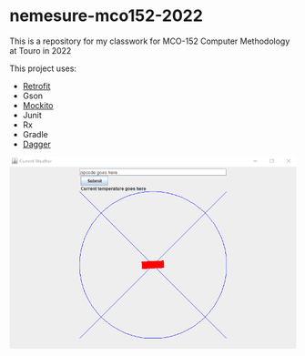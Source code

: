 # nemesure-mco152-2022

This is a repository for my classwork for MCO-152 Computer Methodology at Touro in 2022

This project uses:
- [Retrofit](https://square.github.io/retrofit/)
- Gson
- [Mockito](https://site.mockito.org/) 
- Junit
- Rx
- Gradle
- [Dagger](https://www.baeldung.com/dagger-2)

![Current Weather](screenshots/CurrentWeather.png)
